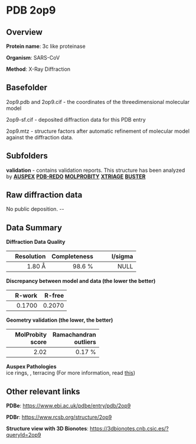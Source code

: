 # PDB 2op9

## Overview

**Protein name**: 3c like proteinase

**Organism**: SARS-CoV

**Method**: X-Ray Diffraction

## Basefolder

2op9.pdb and 2op9.cif - the coordinates of the threedimensional molecular model

2op9-sf.cif - deposited diffraction data for this PDB entry

2op9.mtz - structure factors after automatic refinement of molecular model against the diffraction data.

## Subfolders





**validation** - contains validation reports. This structure has been analyzed by [**AUSPEX**](https://github.com/thorn-lab/coronavirus_structural_task_force/tree/master/pdb/3c_like_proteinase/SARS-CoV/2op9/validation/auspex) [**PDB-REDO**](https://github.com/thorn-lab/coronavirus_structural_task_force/tree/master/pdb/3c_like_proteinase/SARS-CoV/2op9/validation/pdb-redo) [**MOLPROBITY**](https://github.com/thorn-lab/coronavirus_structural_task_force/tree/master/pdb/3c_like_proteinase/SARS-CoV/2op9/validation/molprobity) [**XTRIAGE**](https://github.com/thorn-lab/coronavirus_structural_task_force/blob/master/pdb/3c_like_proteinase/SARS-CoV/2op9/validation/Xtriage_output.log) [**BUSTER**](https://www.globalphasing.com/buster/wiki/index.cgi?Covid19Pdb2OP9) 



## Raw diffraction data

No public deposition. --<br> 

## Data Summary
**Diffraction Data Quality**

|   | Resolution | Completeness| I/sigma |
|---|-------------:|----------------:|--------------:|
|   |1.80 Å|98.6  %|<img width=50/>NULL |

**Discrepancy between model and data (the lower the better)**

|   | **R-work**| **R-free**   
|---|-------------:|----------------:|           
||  0.1700|  0.2070|

**Geometry validation (the lower, the better)**

|   |**MolProbity<br>score**| **Ramachandran<br>outliers** 
|---|-------------:|----------------:|
||  2.02|  0.17 %|

**Auspex Pathologies**<br> ice rings, , terracing (For more information, read [this](https://github.com/thorn-lab/coronavirus_structural_task_force/blob/master/pdb/3c_like_proteinase/SARS-CoV/2op9/validation/auspex/2op9_auspex_comments.txt))

 



## Other relevant links 
**PDBe**:  https://www.ebi.ac.uk/pdbe/entry/pdb/2op9
 
**PDBr**: https://www.rcsb.org/structure/2op9 

**Structure view with 3D Bionotes**: https://3dbionotes.cnb.csic.es/?queryId=2op9

